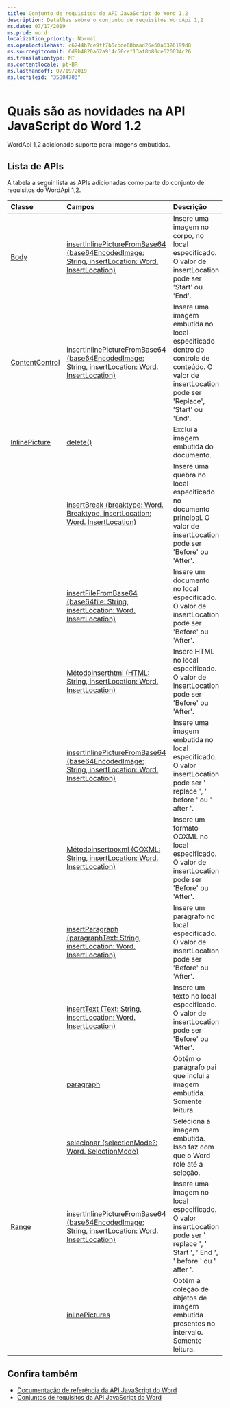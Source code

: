 ```yaml
---
title: Conjunto de requisitos de API JavaScript do Word 1,2
description: Detalhes sobre o conjunto de requisitos WordApi 1,2
ms.date: 07/17/2019
ms.prod: word
localization_priority: Normal
ms.openlocfilehash: c6244b7ce9ff7b5cbde68baad26e60a6326199d8
ms.sourcegitcommit: 6d9b4820a62a914c50cef13af8b80ce626034c26
ms.translationtype: MT
ms.contentlocale: pt-BR
ms.lasthandoff: 07/19/2019
ms.locfileid: "35804703"
---
```

# <a name="whats-new-in-word-javascript-api-12"></a>Quais são as novidades na API JavaScript do Word 1.2

WordApi 1,2 adicionado suporte para imagens embutidas.

## <a name="api-list"></a>Lista de APIs

A tabela a seguir lista as APIs adicionadas como parte do conjunto de requisitos do WordApi 1,2.

| Classe | Campos | Descrição |
|:---|:---|:---|
|[Body](/javascript/api/word/word.body)|[insertInlinePictureFromBase64 (base64EncodedImage: String, insertLocation: Word. InsertLocation)](/javascript/api/word/word.body#insertinlinepicturefrombase64-base64encodedimage--insertlocation-)|Insere uma imagem no corpo, no local especificado. O valor de insertLocation pode ser 'Start' ou 'End'.|
|[ContentControl](/javascript/api/word/word.contentcontrol)|[insertInlinePictureFromBase64 (base64EncodedImage: String, insertLocation: Word. InsertLocation)](/javascript/api/word/word.contentcontrol#insertinlinepicturefrombase64-base64encodedimage--insertlocation-)|Insere uma imagem embutida no local especificado dentro do controle de conteúdo. O valor de insertLocation pode ser 'Replace', 'Start' ou 'End'.|
|[InlinePicture](/javascript/api/word/word.inlinepicture)|[delete()](/javascript/api/word/word.inlinepicture#delete--)|Exclui a imagem embutida do documento.|
||[insertBreak (breaktype: Word. Breaktype, insertLocation: Word. InsertLocation)](/javascript/api/word/word.inlinepicture#insertbreak-breaktype--insertlocation-)|Insere uma quebra no local especificado no documento principal. O valor de insertLocation pode ser 'Before' ou 'After'.|
||[insertFileFromBase64 (base64file: String, insertLocation: Word. InsertLocation)](/javascript/api/word/word.inlinepicture#insertfilefrombase64-base64file--insertlocation-)|Insere um documento no local especificado. O valor de insertLocation pode ser 'Before' ou 'After'.|
||[Métodoinserthtml (HTML: String, insertLocation: Word. InsertLocation)](/javascript/api/word/word.inlinepicture#inserthtml-html--insertlocation-)|Insere HTML no local especificado. O valor de insertLocation pode ser 'Before' ou 'After'.|
||[insertInlinePictureFromBase64 (base64EncodedImage: String, insertLocation: Word. InsertLocation)](/javascript/api/word/word.inlinepicture#insertinlinepicturefrombase64-base64encodedimage--insertlocation-)|Insere uma imagem embutida no local especificado. O valor insertLocation pode ser ' replace ', ' before ' ou ' after '.|
||[Métodoinsertooxml (OOXML: String, insertLocation: Word. InsertLocation)](/javascript/api/word/word.inlinepicture#insertooxml-ooxml--insertlocation-)|Insere um formato OOXML no local especificado.  O valor de insertLocation pode ser 'Before' ou 'After'.|
||[insertParagraph (paragraphText: String, insertLocation: Word. InsertLocation)](/javascript/api/word/word.inlinepicture#insertparagraph-paragraphtext--insertlocation-)|Insere um parágrafo no local especificado. O valor de insertLocation pode ser 'Before' ou 'After'.|
||[insertText (Text: String, insertLocation: Word. InsertLocation)](/javascript/api/word/word.inlinepicture#inserttext-text--insertlocation-)|Insere um texto no local especificado. O valor de insertLocation pode ser 'Before' ou 'After'.|
||[paragraph](/javascript/api/word/word.inlinepicture#paragraph)|Obtém o parágrafo pai que inclui a imagem embutida. Somente leitura.|
||[selecionar (selectionMode?: Word. SelectionMode)](/javascript/api/word/word.inlinepicture#select-selectionmode-)|Seleciona a imagem embutida. Isso faz com que o Word role até a seleção.|
|[Range](/javascript/api/word/word.range)|[insertInlinePictureFromBase64 (base64EncodedImage: String, insertLocation: Word. InsertLocation)](/javascript/api/word/word.range#insertinlinepicturefrombase64-base64encodedimage--insertlocation-)|Insere uma imagem no local especificado. O valor insertLocation pode ser ' replace ', ' Start ', ' End ', ' before ' ou ' after '.|
||[inlinePictures](/javascript/api/word/word.range#inlinepictures)|Obtém a coleção de objetos de imagem embutida presentes no intervalo. Somente leitura.|

## <a name="see-also"></a>Confira também

- [Documentação de referência da API JavaScript do Word](/javascript/api/word)
- [Conjuntos de requisitos da API JavaScript do Word](word-api-requirement-sets.md)
